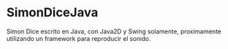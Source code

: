 SimonDiceJava
=============

Simon Dice escrito en Java, con Java2D y Swing solamente, proximamente utilizando un framework para reproducir el sonido.